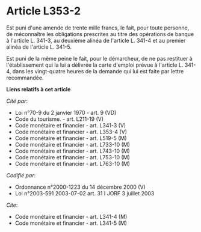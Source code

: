 # Article L353-2

Est puni d'une amende de trente mille francs, le fait, pour toute personne, de méconnaître les obligations prescrites au
titre des opérations de banque à l'article L. 341-3, au deuxième alinéa de l'article L. 341-4 et au premier alinéa de
l'article L. 341-5.

Est puni de la même peine le fait, pour le démarcheur, de ne pas restituer à l'établissement qui la lui a délivrée la carte
d'emploi prévue à l'article L. 341-4, dans les vingt-quatre heures de la demande qui lui est faite par lettre recommandée.

**Liens relatifs à cet article**

_Cité par_:

  - Loi n°70-9 du 2 janvier 1970 - art. 9 (VD)
  - Code du tourisme. - art. L211-19 (V)
  - Code monétaire et financier - art. L341-3 (V)
  - Code monétaire et financier - art. L353-4 (V)
  - Code monétaire et financier - art. L519-5 (M)
  - Code monétaire et financier - art. L733-10 (M)
  - Code monétaire et financier - art. L743-10 (M)
  - Code monétaire et financier - art. L753-10 (M)
  - Code monétaire et financier - art. L763-10 (M)

_Codifié par_:

  - Ordonnance n°2000-1223 du 14 décembre 2000 (V)
  - Loi n°2003-591 2003-07-02 art. 31 I JORF 3 juillet 2003

_Cite_:

  - Code monétaire et financier - art. L341-4 (M)
  - Code monétaire et financier - art. L341-5 (M)
